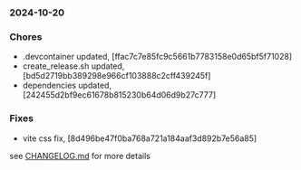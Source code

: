 ### 2024-10-20

### Chores
+ .devcontainer updated, [ffac7c7e85fc9c5661b7783158e0d65bf5f71028]
+ create_release.sh updated, [bd5d2719bb389298e966cf103888c2cff439245f]
+ dependencies updated, [242455d2bf9ec61678b815230b64d06d9b27c777]

### Fixes
+ vite css fix, [8d496be47f0ba768a721a184aaf3d892b7e56a85]

see <a href='https://github.com/mrjackwills/screen_control_frontend/blob/main/CHANGELOG.md'>CHANGELOG.md</a> for more details
